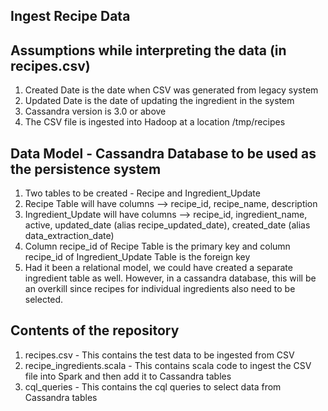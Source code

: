 ## Ingest Recipe Data

## Assumptions while interpreting the data (in recipes.csv)
1. Created Date is the date when CSV was generated from legacy system
2. Updated Date is the date of updating the ingredient in the system
3. Cassandra version is 3.0 or above
4. The CSV file is ingested into Hadoop at a location /tmp/recipes

## Data Model - Cassandra Database to be used as the persistence system
1. Two tables to be created - Recipe and Ingredient_Update
2. Recipe Table will have columns --> recipe_id, recipe_name, description
3. Ingredient_Update will have columns --> recipe_id, ingredient_name, active, updated_date (alias recipe_updated_date), created_date (alias data_extraction_date)
4. Column recipe_id of Recipe Table is the primary key and column recipe_id of Ingredient_Update Table is the foreign key
5. Had it been a relational model, we could have created a separate ingredient table as well. However, in a cassandra database, this will be an overkill since recipes for individual ingredients also need to be selected.

## Contents of the repository
1. recipes.csv - This contains the test data to be ingested from CSV
2. recipe_ingredients.scala - This contains scala code to ingest the CSV file into Spark and then add it to Cassandra tables
3. cql_queries - This contains the cql queries to select data from Cassandra tables
